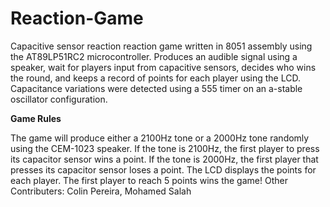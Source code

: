 # Reaction-Game
Capacitive sensor reaction reaction game written in 8051 assembly using the AT89LP51RC2 microcontroller. Produces an audible signal using a speaker, wait for players input from capacitive sensors, decides who wins the round, and keeps a record of points for each player using the LCD. Capacitance variations were detected using a 555 timer on an a-stable oscillator configuration.

**Game Rules**

The game will produce either a 2100Hz tone or a 2000Hz tone randomly using the CEM-1023 speaker.
If the tone is 2100Hz, the first player to press its capacitor sensor wins a point.
If the tone is 2000Hz, the first player that presses its capacitor sensor loses a point.
The LCD displays the points for each player.
The first player to reach 5 points wins the game!
Other Contributers: Colin Pereira, Mohamed Salah
